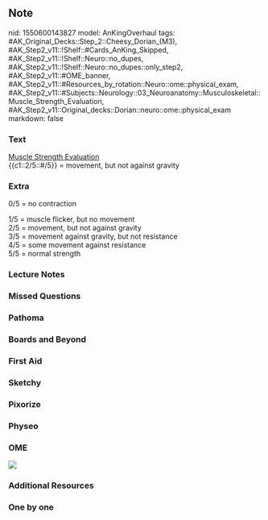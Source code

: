 ## Note
nid: 1550600143827
model: AnKingOverhaul
tags: #AK_Original_Decks::Step_2::Cheesy_Dorian_(M3), #AK_Step2_v11::!Shelf::#Cards_AnKing_Skipped, #AK_Step2_v11::!Shelf::Neuro::no_dupes, #AK_Step2_v11::!Shelf::Neuro::no_dupes::only_step2, #AK_Step2_v11::#OME_banner, #AK_Step2_v11::#Resources_by_rotation::Neuro::ome::physical_exam, #AK_Step2_v11::#Subjects::Neurology::03_Neuroanatomy::Musculoskeletal::Muscle_Strength_Evaluation, #AK_Step2_v11::Original_decks::Dorian::neuro::ome::physical_exam
markdown: false

### Text
<div>
  <u style="">Muscle Strength Evaluation</u>
</div>{{c1::2/5::#/5}} = movement, but not against gravity

### Extra
0/5 = no contraction
<div>
  1/5 = muscle flicker, but no movement
</div>
<div>
  2/5 = movement, but not against gravity
</div>
<div>
  3/5 = movement against gravity, but not resistance
</div>
<div>
  4/5 = some movement against resistance
</div>
<div>
  5/5 = normal strength
</div>

### Lecture Notes


### Missed Questions


### Pathoma


### Boards and Beyond


### First Aid


### Sketchy


### Pixorize


### Physeo


### OME
<div class="ome-widget">
  <a href="https://onlinemeded.org?ref=anki"><img src=
  "_OME_AnkiFlashcards_General_4.png"></a>
</div>

### Additional Resources


### One by one

